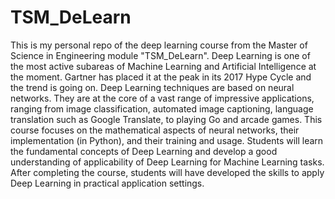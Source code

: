 # TSM_DeLearn
This is my personal repo of the deep learning course from the Master of Science in Engineering module "TSM_DeLearn". Deep Learning is one of the most active subareas of Machine Learning and Artificial Intelligence at the moment. Gartner has placed it at the peak in its
2017 Hype Cycle and the trend is going on. Deep Learning techniques are based on neural networks. They are at the core of a vast range of
impressive applications, ranging from image classification, automated image captioning, language translation such as Google Translate, to playing Go
and arcade games.
This course focuses on the mathematical aspects of neural networks, their implementation (in Python), and their training and usage. Students will
learn the fundamental concepts of Deep Learning and develop a good understanding of applicability of Deep Learning for Machine Learning tasks.
After completing the course, students will have developed the skills to apply Deep Learning in practical application settings.
